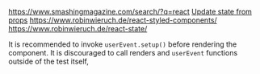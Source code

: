 
https://www.smashingmagazine.com/search/?q=react
[Update state from props](https://www.robinwieruch.de/react-derive-state-props/)
https://www.robinwieruch.de/react-styled-components/
https://www.robinwieruch.de/react-state/

It is recommended to invoke `userEvent.setup()` before rendering the component. It is discouraged to call renders and `userEvent` functions outside of the test itself,